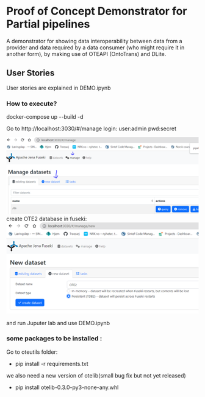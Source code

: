 # Proof of Concept Demonstrator for Partial pipelines 

A demonstrator for showing data interoperability between data from a provider and data required by a data consumer (who might require it in another form), by making use of OTEAPI (OntoTrans) and  DLite.

## User Stories

User stories are explained in DEMO.ipynb



### How to execute?

docker-compose up --build -d

Go to http://localhost:3030/#/manage
login: 
user:admin
pwd:secret

![Alt text](image.png)
create OTE2 database in fuseki:
![Alt text](image-1.png)

and run Juputer lab and use DEMO.ipynb

### some packages to be installed :
Go to oteutils folder:

- pip install -r requirements.txt

we also need a new version of otelib(small bug fix but not yet released)

- pip install otelib-0.3.0-py3-none-any.whl



